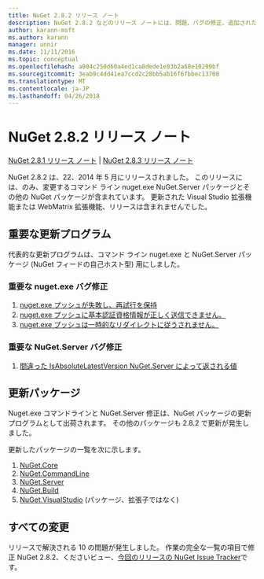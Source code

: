 ```yaml
---
title: NuGet 2.8.2 リリース ノート
description: NuGet 2.8.2 などのリリース ノートには、問題、バグの修正、追加された機能、および Dcr が知られています。
author: karann-msft
ms.author: karann
manager: unnir
ms.date: 11/11/2016
ms.topic: conceptual
ms.openlocfilehash: a004c250d60a4ed1ca8dede1e83b2a68e10299bf
ms.sourcegitcommit: 3eab9c4dd41ea7ccd2c28bb5ab16f6fbbec13708
ms.translationtype: MT
ms.contentlocale: ja-JP
ms.lasthandoff: 04/26/2018
---
```

# <a name="nuget-282-release-notes"></a>NuGet 2.8.2 リリース ノート

[NuGet 2.8.1 リリース ノート](../release-notes/nuget-2.8.1.md) | [NuGet 2.8.3 リリース ノート](../release-notes/nuget-2.8.3.md)

NuGet 2.8.2 は、22、2014 年 5 月にリリースされました。  このリリースには、のみ、変更するコマンド ライン nuget.exe NuGet.Server パッケージとその他の NuGet パッケージが含まれています。  更新された Visual Studio 拡張機能または WebMatrix 拡張機能、リリースは含まれませんでした。

## <a name="notable-updates"></a>重要な更新プログラム

代表的な更新プログラムは、コマンド ライン nuget.exe と NuGet.Server パッケージ (NuGet フィードの自己ホスト型) 用にしました。

### <a name="important-nugetexe-bug-fixes"></a>重要な nuget.exe バグ修正

1. [nuget.exe プッシュが失敗し、再試行を保持](https://nuget.codeplex.com/workitem/4000)
1. [nuget.exe プッシュに基本認証資格情報が正しく送信できません。](https://nuget.codeplex.com/workitem/4109)
1. [nuget.exe プッシュは一時的なリダイレクトに従うされません。](https://nuget.codeplex.com/workitem/4050)

### <a name="important-nugetserver-bug-fix"></a>重要な NuGet.Server バグ修正

1. [間違った IsAbsoluteLatestVersion NuGet.Server によって返される値](https://nuget.codeplex.com/workitem/4147)

## <a name="packages-updated"></a>更新パッケージ

Nuget.exe コマンドラインと NuGet.Server 修正は、NuGet パッケージの更新プログラムとして出荷されます。  その他のパッケージも 2.8.2 で更新が発生しました。

更新したパッケージの一覧を次に示します。

1. [NuGet.Core](https://www.nuget.org/packages/NuGet.Core/)
1. [NuGet.CommandLine](https://www.nuget.org/packages/NuGet.CommandLine/)
1. [NuGet.Server](https://www.nuget.org/packages/NuGet.Server/)
1. [NuGet.Build](https://www.nuget.org/packages/NuGet.Build/)
1. [NuGet.VisualStudio](https://www.nuget.org/packages/NuGet.VisualStudio/) (パッケージ、拡張子ではなく)

## <a name="all-changes"></a>すべての変更
リリースで解決される 10 の問題が発生しました。 作業の完全な一覧の項目で修正 NuGet 2.8.2、くださいビュー、[今回のリリースの NuGet Issue Tracker](https://nuget.codeplex.com/workitem/list/advanced?keyword=&status=All&type=All&priority=All&release=NuGet%202.8.2&assignedTo=All&component=All&sortField=LastUpdatedDate&sortDirection=Descending&page=0&reasonClosed=All)です。
